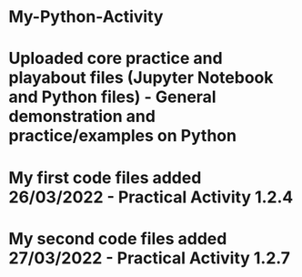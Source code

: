 # My-Python-Activity
# Uploaded core practice and playabout files (Jupyter Notebook and Python files) - General demonstration and practice/examples on Python

# My first code files added 26/03/2022 - Practical Activity 1.2.4

# My second code files added 27/03/2022 - Practical Activity 1.2.7
